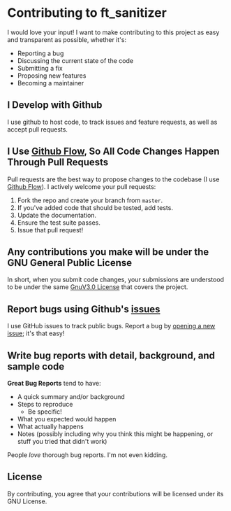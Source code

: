 # Contributing to ft_sanitizer
I would love your input! I want to make contributing to this project as easy and transparent as possible, whether it's:

- Reporting a bug
- Discussing the current state of the code
- Submitting a fix
- Proposing new features
- Becoming a maintainer

## I Develop with Github
I use github to host code, to track issues and feature requests, as well as accept pull requests.

## I Use [Github Flow](https://guides.github.com/introduction/flow/index.html), So All Code Changes Happen Through Pull Requests
Pull requests are the best way to propose changes to the codebase (I use [Github Flow](https://guides.github.com/introduction/flow/index.html)). I actively welcome your pull requests:

1. Fork the repo and create your branch from `master`.
2. If you've added code that should be tested, add tests.
3. Update the documentation.
4. Ensure the test suite passes.
5. Issue that pull request!

## Any contributions you make will be under the GNU General Public License
In short, when you submit code changes, your submissions are understood to be under the same [GnuV3.0 License](https://www.gnu.org/licenses/gpl-3.0.en.html) that covers the project.

## Report bugs using Github's [issues](https://github.com/hypn0x/ft_sanitizer/issues)
I use GitHub issues to track public bugs. Report a bug by [opening a new issue](https://github.com/hypn0x/ft_sanitizer/issues/new/choose); it's that easy!

## Write bug reports with detail, background, and sample code

**Great Bug Reports** tend to have:

- A quick summary and/or background
- Steps to reproduce
  - Be specific!
- What you expected would happen
- What actually happens
- Notes (possibly including why you think this might be happening, or stuff you tried that didn't work)

People *love* thorough bug reports. I'm not even kidding.


## License
By contributing, you agree that your contributions will be licensed under its GNU License.
